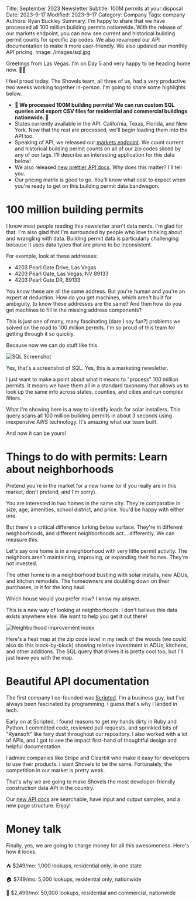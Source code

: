 Title: September 2023 Newsletter
Subtitle: 100M permits at your disposal 
Date: 2023-9-17
Modified: 2023-9-17
Category: Company
Tags: company
Authors: Ryan Buckley
Summary: I'm happy to share that we have processed all 100 million building permits nationwide. With the release of our markets endpoint, you can now see current and historical building permit counts for specific zip codes. We also revamped our API documentation to make it more user-friendly. We also updated our monthly API pricing.
Image: /images/sql.jpg


Greetings from Las Vegas. I'm on Day 5 and very happy to be heading home now. 😮‍💨

I feel proud today. The Shovels team, all three of us, had a very productive two weeks working together in-person. I'm going to share some highlights below.

*   **🚀 We processed 100M building permits! We can run custom SQL queries and export CSV files for residential and commercial buildings nationwide. 🚀**
*   States currently available in the API: California, Texas, Florida, and New York. Now that the rest are processed, we'll begin loading them into the API too. 
*   Speaking of API, we released our [markets endpoint](https://shovels-v2.redoc.ly/#operation/Markets/operation/get_market_activity_by_zip_code_v1_markets_permits_zip_get). We count current and historical building permit counts on all of our zip codes sliced by any of our tags. I'll describe an interesting application for this data below! 
*   We also released [new prettier API docs](https://shovels-v2.redoc.ly). Why does this matter? I'll tell you.
*   Our pricing matrix is good to go. You'll know what cost to expect when you're ready to get on this building permit data bandwagon. 

100 million building permits
============================

I know most people reading this newsletter aren't data nerds. I'm glad for that. I'm also glad that I'm surrounded by people who love thinking about and wrangling with data. Building permit data is particularly challenging because it uses data types that are prone to be inconsistent. 

For example, look at these addresses: 

*   4203 Pearl Gate Drive, Las Vegas
*   4203 Pearl Gate, Las Vegas, NV 89133
*   4203 Pearl Gate DR, 89133

You know these are all the same address. But you're human and you're an expert at deduction. How do you get machines, which aren't built for ambiguity, to know these addresses are the same? And then how do you get machines to fill in the missing address components? 

This is just one of many, many fascinating (dare I say fun?) problems we solved on the road to 100 million permits. I'm so proud of this team for getting through it so quickly. 

Because now we can do stuff like this. 

![SQL Screenshot]({static}/images/sql.jpg)

Yes, that's a screenshot of SQL. Yes, this is a marketing newsletter.

I just want to make a point about what it means to "process" 100 million permits. It means we have them all in a standard taxonomy that allows us to look up the same info across states, counties, and cities and run complex filters. 

What I'm showing here is a way to identify leads for solar installers. This query scans all 100 million building permits in about 3 seconds using inexpensive AWS technology. It's amazing what our team built. 

And now it can be yours!

Things to do with permits: Learn about neighborhoods
====================================================

Pretend you're in the market for a new home (or if you really are in this market, don't pretend, and I'm sorry). 

You are interested in two homes in the same city. They're comparable in size, age, amenities, school district, and price. You'd be happy with either one.

But there's a critical difference lurking below surface. They're in different neighborhoods, and different neighborhoods act... differently. We can measure this. 

Let's say one home is in a neighborhood with very little permit activity. The neighbors aren't maintaining, improving, or expanding their homes. They're not invested. 

The other home is in a neighborhood bustling with solar installs, new ADUs, and kitchen remodels. The homeowners are doubling down on their purchases, in it for the long haul. 

Which house would you prefer now? I know my answer.

This is a new way of looking at neighborhoods. I don't believe this data exists anywhere else. We want to help you get it out there! 

![Neighborhood improvement index]({static}/images/neighborhood-index.jpg)

Here's a heat map at the zip code level in my neck of the woods (we could also do this block-by-block) showing relative investment in ADUs, kitchens, and other additions. The SQL query that drives it is pretty cool too, but I'll just leave you with the map.

Beautiful API documentation
===========================

The first company I co-founded was [Scripted](https://www.scripted.com/). I'm a business guy, but I've always been fascinated by programming. I guess that's why I landed in tech. 

Early on at Scripted, I found reasons to get my hands dirty in Ruby and Python. I committed code, reviewed pull requests, and sprinkled bits of "Ryansoft" like fairy dust throughout our repository. I also worked with a lot of APIs, and I got to see the impact first-hand of thoughtful design and helpful documentation.

I admire companies like Stripe and Clearbit who make it easy for developers to use their products. I want Shovels to be the same. Fortunately, the competition in our market is pretty weak.

That's why we are going to make Shovels the most developer-friendly construction data API in the country.

Our [new API docs](https://shovels-v2.redoc.ly) are searchable, have input and output samples, and a new page structure. Enjoy! 

Money talk
==========

Finally, yes, we are going to charge money for all this awesomeness. Here's how it looks. 

⛺️ $249/mo: 1,000 lookups, residential only, in one state

🏠 $749/mo: 5,000 lookups, residential only, nationwide

🏢 $2,499/mo: 50,000 lookups, residential and commercial, nationwide